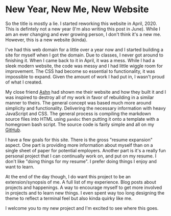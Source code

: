 # New Year, New Me, New Website

So the title is mostly a lie. I started reworking this website in April, 2020.
This is defintely not a new year (I'm also writing this post in June). While I 
am an ever changing and ever growing person, I don't think it's a new me. However,
this is a new website (kinda). 

I've had this web domain for a little over a year now and I started building a
site for myself when I got the domain. Due to classes, I never got around to 
finishing it. When I came back to it in April, it was a mess. While I had a sleek
modern website, the code was messy and I had little wiggle room for improvement.
The CSS had become so essential to functionality, it was impossible to expand.
Given the amount of work I had put in, I wasn't proud of what I created. 

My close friend [Ashn](ashn.dev) had shown me their website and how they built it and
I was inspired to destroy all of my work in favor of rebuilding in a similar 
manner to theirs.
The general concept was based much more around simplicity and functionality.
Delivering the necessary information with heavy JavaScript and CSS. The general
process is compiling the markdown source files into HTML using `pandoc` then
putting it onto a template with a homegrown bash script. The source code is 
fairly simple and all on my [GitHub](https://github.com/charlierosec/dev-website).

I have a few goals for this site. There is the gross "resume expansion" aspect.
One part is providing more information about myself than on a single sheet of 
paper for potential employers. Another part is it's a really fun personal project
that I can continually work on, and put on my resume. I don't like "doing things
for my resume". I prefer doing things I enjoy and want to learn.

At the end of the day though, I do want this project to be an extension/synopsis
of me. A full list of my experience. Blog posts about projects and happenings.
A way to encourage myself to get more involved in projects and to learn new things.
I even spent way too long designing the theme to reflect a terminal feel but also
kinda quirky like me.

I welcome you to my new project and I'm excited to see where this goes.



